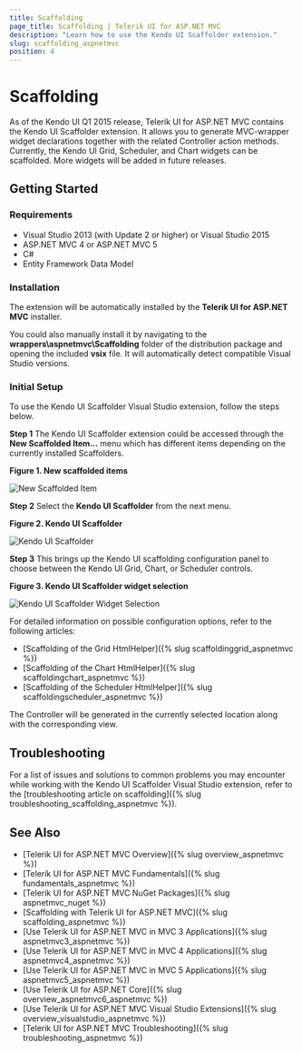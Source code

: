 ```yaml
---
title: Scaffolding
page_title: Scaffolding | Telerik UI for ASP.NET MVC
description: "Learn how to use the Kendo UI Scaffolder extension."
slug: scaffolding_aspnetmvc
position: 4
---
```


# Scaffolding

As of the Kendo UI Q1 2015 release, Telerik UI for ASP.NET MVC contains the Kendo UI Scaffolder extension. It allows you to generate MVC-wrapper widget declarations together with the related Controller action methods. Currently, the Kendo UI Grid, Scheduler, and Chart widgets can be scaffolded. More widgets will be added in future releases.

## Getting Started

### Requirements

* Visual Studio 2013 (with Update 2 or higher) or Visual Studio 2015
* ASP.NET MVC 4 or ASP.NET MVC 5
* C#
* Entity Framework Data Model

### Installation

The extension will be automatically installed by the **Telerik UI for ASP.NET MVC** installer.

You could also manually install it by navigating to the **wrappers\aspnetmvc\Scaffolding** folder of the distribution package and opening the included **vsix** file. It will automatically detect compatible Visual Studio versions.

### Initial Setup

To use the Kendo UI Scaffolder Visual Studio extension, follow the steps below.

**Step 1** The Kendo UI Scaffolder extension could be accessed through the **New Scaffolded Item...** menu which has different items depending on the currently installed Scaffolders.

**Figure 1. New scaffolded items**

![New Scaffolded Item](/aspnet-mvc/images/scaffolding/new_scaffolded_item.png)

**Step 2** Select the **Kendo UI Scaffolder** from the next menu.

**Figure 2. Kendo UI Scaffolder**

![Kendo UI Scaffolder](/aspnet-mvc/images/scaffolding/kendo_ui_scaffolder.png)

**Step 3** This brings up the Kendo UI scaffolding configuration panel to choose between the Kendo UI Grid, Chart, or Scheduler controls.

**Figure 3. Kendo UI Scaffolder widget selection**

![Kendo UI Scaffolder Widget Selection](/aspnet-mvc/images/scaffolding/widget_select.png)

For detailed information on possible configuration options, refer to the following articles:

* [Scaffolding of the Grid HtmlHelper]({% slug scaffoldinggrid_aspnetmvc %})
* [Scaffolding of the Chart HtmlHelper]({% slug scaffoldingchart_aspnetmvc %})
* [Scaffolding of the Scheduler HtmlHelper]({% slug scaffoldingscheduler_aspnetmvc %})

The Controller will be generated in the currently selected location along with the corresponding view.

## Troubleshooting

For a list of issues and solutions to common problems you may encounter while working with the Kendo UI Scaffolder Visual Studio extension, refer to the [troubleshooting article on scaffolding]({% slug troubleshooting_scaffolding_aspnetmvc %}).

## See Also

* [Telerik UI for ASP.NET MVC Overview]({% slug overview_aspnetmvc %})
* [Telerik UI for ASP.NET MVC Fundamentals]({% slug fundamentals_aspnetmvc %})
* [Telerik UI for ASP.NET MVC NuGet Packages]({% slug aspnetmvc_nuget %})
* [Scaffolding with Telerik UI for ASP.NET MVC]({% slug scaffolding_aspnetmvc %})
* [Use Telerik UI for ASP.NET MVC in MVC 3 Applications]({% slug aspnetmvc3_aspnetmvc %})
* [Use Telerik UI for ASP.NET MVC in MVC 4 Applications]({% slug aspnetmvc4_aspnetmvc %})
* [Use Telerik UI for ASP.NET MVC in MVC 5 Applications]({% slug aspnetmvc5_aspnetmvc %})
* [Use Telerik UI for ASP.NET Core]({% slug overview_aspnetmvc6_aspnetmvc %})
* [Use Telerik UI for ASP.NET MVC Visual Studio Extensions]({% slug overview_visualstudio_aspnetmvc %})
* [Telerik UI for ASP.NET MVC Troubleshooting]({% slug troubleshooting_aspnetmvc %})
